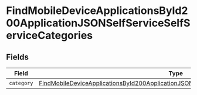 # FindMobileDeviceApplicationsById200ApplicationJSONSelfServiceSelfServiceCategories


## Fields

| Field                                                                                                                                                                                                               | Type                                                                                                                                                                                                                | Required                                                                                                                                                                                                            | Description                                                                                                                                                                                                         |
| ------------------------------------------------------------------------------------------------------------------------------------------------------------------------------------------------------------------- | ------------------------------------------------------------------------------------------------------------------------------------------------------------------------------------------------------------------- | ------------------------------------------------------------------------------------------------------------------------------------------------------------------------------------------------------------------- | ------------------------------------------------------------------------------------------------------------------------------------------------------------------------------------------------------------------- |
| `category`                                                                                                                                                                                                          | [FindMobileDeviceApplicationsById200ApplicationJSONSelfServiceSelfServiceCategoriesCategory](../../models/operations/findmobiledeviceapplicationsbyid200applicationjsonselfserviceselfservicecategoriescategory.md) | :heavy_minus_sign:                                                                                                                                                                                                  | N/A                                                                                                                                                                                                                 |